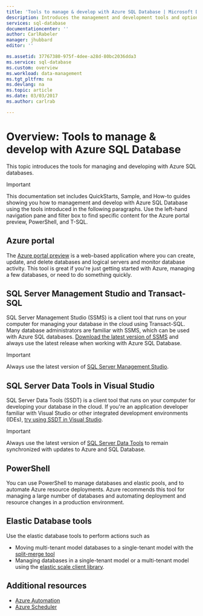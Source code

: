 ```yaml
---
title: 'Tools to manage & develop with Azure SQL Database | Microsoft Docs'
description: Introduces the management and development tools and options for Azure SQL Database
services: sql-database
documentationcenter: ''
author: CarlRabeler
manager: jhubbard
editor: ''

ms.assetid: 37767380-975f-4dee-a28d-80bc2036dda3
ms.service: sql-database
ms.custom: overview
ms.workload: data-management
ms.tgt_pltfrm: na
ms.devlang: na
ms.topic: article
ms.date: 03/03/2017
ms.author: carlrab

---
```

# Overview: Tools to manage & develop with Azure SQL Database
This topic introduces the tools for managing and developing with Azure SQL databases.

> [!IMPORTANT]
> This documentation set includes QuickStarts, Sample, and How-to guides showing you how to management and develop with Azure SQL Database using the tools introduced in the following paragraphs. Use the left-hand navigation pane and filter box to find specific content for the Azure portal preview, PowerShell, and T-SQL.
>

## Azure portal
The [Azure portal preview](https://portal.azure.cn) is a web-based application where you can create, update, and delete databases and logical servers and monitor database activity. This tool is great if you're just getting started with Azure, managing a few databases, or need to do something quickly.

## SQL Server Management Studio and Transact-SQL
SQL Server Management Studio (SSMS) is a client tool that runs on your computer for managing your database in the cloud using Transact-SQL. Many database administrators are familiar with SSMS, which can be used with Azure SQL databases. [Download the latest version of SSMS](https://msdn.microsoft.com/library/mt238290) and always use the latest release when working with Azure SQL Database. 

> [!IMPORTANT]
> Always use the latest version of [SQL Server Management Studio](https://msdn.microsoft.com/library/mt238290).
>  

## SQL Server Data Tools in Visual Studio
SQL Server Data Tools (SSDT) is a client tool that runs on your computer for developing your database in the cloud. If you're an application developer familiar with Visual Studio or other integrated development environments (IDEs), [try using SSDT in Visual Studio](https://msdn.microsoft.com/library/mt204009.aspx).  

> [!IMPORTANT]
> Always use the latest version of [SQL Server Data Tools](https://msdn.microsoft.com/library/mt204009.aspx) to remain synchronized with updates to Azure and SQL Database.
>  
## PowerShell
You can use PowerShell to manage databases and elastic pools, and to automate Azure resource deployments. Azure recommends this tool for managing a large number of databases and automating deployment and resource changes in a production environment.

## Elastic Database tools
Use the elastic database tools to perform actions such as 

* Moving multi-tenant model databases to a single-tenant model with the [split-merge tool](sql-database-elastic-scale-overview-split-and-merge.md)
* Managing databases in a single-tenant model or a multi-tenant model using the [elastic scale client library](sql-database-elastic-database-client-library.md).

## Additional resources
* [Azure Automation](../automation/index.md)
* [Azure Scheduler](../scheduler/index.md)